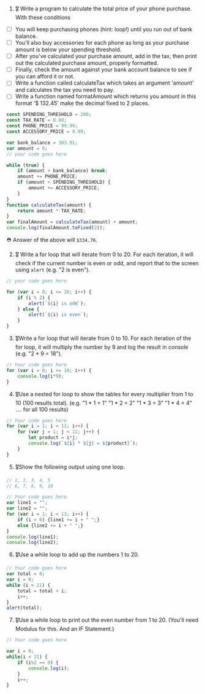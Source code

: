 1. 🎖 Write a program to calculate the total price of your phone purchase. With these conditions
 * [ ] You will keep purchasing phones (hint: loop!) until you run out of bank balance.
 * [ ] You'll also buy accessories for each phone as long as your purchase amount is below your spending threshold.
 * [ ] After you've calculated your purchase amount, add in the tax, then print out the calculated purchase amount, properly formatted.
 * [ ] Finally, check the amount against your bank account balance to see if you can afford it or not.
 * [ ] Write a function called calculateTax which takes an argument 'amount' and calculates the tax you need to pay.
 * [ ] Write a function named formatAmount which returns you amount in this format '$ 132.45' make the decimal fixed to 2 places.
```js
const SPENDING_THRESHOLD = 200;
const TAX_RATE = 0.08;
const PHONE_PRICE = 99.99;
const ACCESSORY_PRICE = 9.99;

var bank_balance = 303.91;
var amount = 0;
// your code goes here

while (true) {
	if (amount > bank_balance) break;
	amount += PHONE_PRICE;
	if (amount < SPENDING_THRESHOLD) {
		amount += ACCESSORY_PRICE;	
	}
}
function calculateTax(amount) {
    return amount * TAX_RATE;
}
var finalAmount = calculateTax(amount) + amount;
console.log(finalAmount.toFixed(2));
```
 ⛑ Answer of the above will `$334.76`.

2. 🎖 Write a for loop that will iterate from 0 to 20. For each iteration, it will check if the current number is even or odd, and report that to the screen using `alert` (e.g. "2 is even").
```js
// your code goes here

for (var i = 0; i <= 20; i++) {
    if (i % 2) {
        alert(`${i} is odd`);
    } else {
        alert(`${i} is even`);
    }
}
```

3. 🎖Write a for loop that will iterate from 0 to 10. For each iteration of the for loop, it will multiply the number by 9 and log the result in console (e.g. "2 * 9 = 18").

```js
// Your code goes here
for (var i = 0; i <= 10; i++) {
    console.log(i*9);
}
```

4. 🎖Use a nested for loop to show the tables for every multiplier from 1 to 10 (100 results total).
(e.g.
"1 * 1 = 1"
"1 * 2 = 2"
"1 * 3 = 3"
"1 * 4 = 4"
.... for all 100 results)

```js
// Your code goes here
for (var i = 1; i < 11; i++) {
    for (var j = 1; j < 11; j++) {
        let product = i*j;
        console.log(`${i} * ${j} = ${product}`);
    }
}
```

5. 🎖Show the following output using one loop.
```js
// 1, 2, 3, 4, 5
// 6, 7, 8, 9, 10

// Your code goes here
var line1 = "";
var line2 = "";
for (var i = 1; i < 11; i++) {
    if (i < 6) {line1 += i + " ";}
    else {line2 += i + " ";}
}
console.log(line1);
console.log(line2);
```

6. 🎖Use a while loop to add up the numbers 1 to 20.
```js
// Your code goes here
var total = 0;
var i = 0;
while (i < 21) {
    total = total + i;
    i++;
}
alert(total);
```

7. 🎖Use a while loop to print out the even number from 1 to 20. (You'll need Modulus for this. And an IF Statement.)
```js
// Your code goes here

var i = 0;
while(i < 21) {
    if (i%2 == 0) {
        console.log(i);
    }
    i++;
}
```
